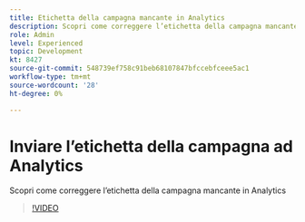 ```yaml
---
title: Etichetta della campagna mancante in Analytics
description: Scopri come correggere l’etichetta della campagna mancante in analytics
role: Admin
level: Experienced
topic: Development
kt: 8427
source-git-commit: 548739ef758c91beb68107847bfccebfceee5ac1
workflow-type: tm+mt
source-wordcount: '28'
ht-degree: 0%

---
```



# Inviare l’etichetta della campagna ad Analytics

Scopri come correggere l’etichetta della campagna mancante in Analytics
>[!VIDEO](https://video.tv.adobe.com/v/335983?quality=12)

